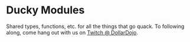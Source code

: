 # Ducky Modules

Shared types, functions, etc. for all the things that go quack. To following along, come hang out with us on [Twitch @ DollarDojo](https://twitch.tv/dollardojo).
